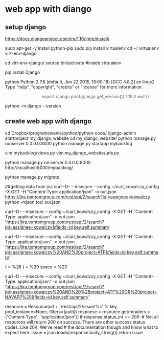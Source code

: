 # web app with diango

## setup django 

https://docs.djangoproject.com/en/1.10/intro/install/

sudo apt-get -y install python-pip
sudo pip install virtualenv
cd ~/
virtualenv virt-env-django

cd virt-env-django/
source bin/activate
#inside virtualenv 

pip install Django

python 
Python 2.7.6 (default, Jun 22 2015, 18:00:18) 
[GCC 4.8.2] on linux2
Type "help", "copyright", "credits" or "license" for more information.
>>> import django
>>> print(django.get_version())
1.10.2
>>> exit ()

python -m django --version

## create web app with django 

cd Dropbox/programowanie/python/python-code/
django-admin startproject my_django_website
cd my_django_website/
python manage.py runserver 0.0.0.0:8000
python manage.py startapp mybacklog

vim mybacklog/views.py
vim my_django_website/urls.py

python manage.py runserver 0.0.0.0:8000
http://localhost:8000/mybacklog/

python manage.py migrate


##getting data from jira 
curl -D- --insecure --config ~/curl_kowalczy_config -X GET -H "Content-Type: application/json" -o out.json https://jira.tomtomgroup.com/rest/api/2/search?jql=assignee=kowalczy
python -mjson.tool out.json

curl -D- --insecure --config ~/curl_kowalczy_config -X GET -H "Content-Type: application/json" -o out.json 'https://jira.tomtomgroup.com/rest/api/2/search?jql=assignee=kowalczy&fields=id,key,self,summary'

curl -D- --insecure --config ~/curl_kowalczy_config -X GET -H "Content-Type: application/json" -o out.json 'https://jira.tomtomgroup.com/rest/api/2/search?jql=assignee=kowalczy%20AND%20project=ATF&fields=id,key,self,summary'

( = %28
) = %29 
space = %20 

curl -D- --insecure --config ~/curl_kowalczy_config -X GET -H "Content-Type: application/json" -o out.json 'https://jira.tomtomgroup.com/rest/api/2/search?jql=assignee=kowalczy%20AND%20%28project=ATF%20OR%20project=NAVAPP%29&fields=id,key,self,summary'
 


 
resource = Resource(url + '/rest/api/2/issue/%s' % key, pool_instance=None, filters=[auth])
response = resource.get(headers = {'Content-Type' : 'application/json'})
    if response.status_int == 200:
        # Not all resources will return 200 on success. There are other success status codes. Like 204. We've read
        # the documentation though and know what to expect here.
        issue = json.loads(response.body_string())
        return issue
		
		


